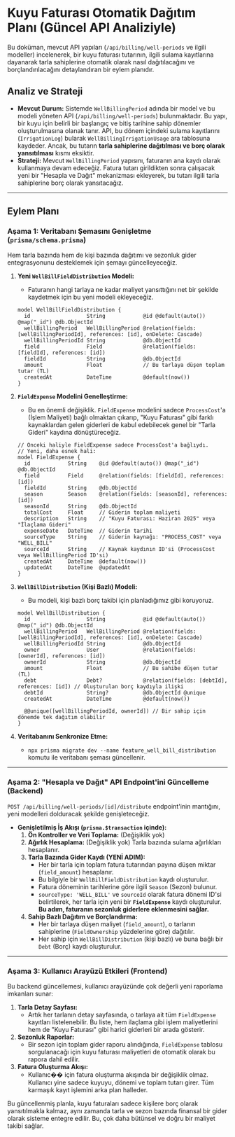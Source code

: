 # Kuyu Faturası Otomatik Dağıtım Planı (Güncel API Analiziyle)

Bu doküman, mevcut API yapıları (`/api/billing/well-periods` ve ilgili modeller) incelenerek, bir kuyu faturası tutarının, ilgili sulama kayıtlarına dayanarak tarla sahiplerine otomatik olarak nasıl dağıtılacağını ve borçlandırılacağını detaylandıran bir eylem planıdır.

## Analiz ve Strateji

*   **Mevcut Durum:** Sistemde `WellBillingPeriod` adında bir model ve bu modeli yöneten API (`/api/billing/well-periods`) bulunmaktadır. Bu yapı, bir kuyu için belirli bir başlangıç ve bitiş tarihine sahip dönemler oluşturulmasına olanak tanır. API, bu dönem içindeki sulama kayıtlarını (`IrrigationLog`) bularak `WellBillingIrrigationUsage` ara tablosuna kaydeder. Ancak, bu tutarın **tarla sahiplerine dağıtılması ve borç olarak yansıtılması** kısmı eksiktir.
*   **Strateji:** Mevcut `WellBillingPeriod` yapısını, faturanın ana kaydı olarak kullanmaya devam edeceğiz. Fatura tutarı girildikten sonra çalışacak yeni bir "Hesapla ve Dağıt" mekanizması ekleyerek, bu tutarı ilgili tarla sahiplerine borç olarak yansıtacağız.

---

## Eylem Planı

### Aşama 1: Veritabanı Şemasını Genişletme (`prisma/schema.prisma`)

Hem tarla bazında hem de kişi bazında dağıtımı ve sezonluk gider entegrasyonunu desteklemek için şemayı güncelleyeceğiz.

1.  **Yeni `WellBillFieldDistribution` Modeli:**
    *   Faturanın hangi tarlaya ne kadar maliyet yansıttığını net bir şekilde kaydetmek için bu yeni modeli ekleyeceğiz.

    ```prisma
    model WellBillFieldDistribution {
      id                  String            @id @default(auto()) @map("_id") @db.ObjectId
      wellBillingPeriod   WellBillingPeriod @relation(fields: [wellBillingPeriodId], references: [id], onDelete: Cascade)
      wellBillingPeriodId String            @db.ObjectId
      field               Field             @relation(fields: [fieldId], references: [id])
      fieldId             String            @db.ObjectId
      amount              Float             // Bu tarlaya düşen toplam tutar (TL)
      createdAt           DateTime          @default(now())
    }
    ```

2.  **`FieldExpense` Modelini Genelleştirme:**
    *   Bu en önemli değişiklik. `FieldExpense` modelini sadece `ProcessCost`'a (İşlem Maliyeti) bağlı olmaktan çıkarıp, "Kuyu Faturası" gibi farklı kaynaklardan gelen giderleri de kabul edebilecek genel bir "Tarla Gideri" kaydına dönüştüreceğiz.

    ```prisma
    // Önceki haliyle FieldExpense sadece ProcessCost'a bağlıydı.
    // Yeni, daha esnek hali:
    model FieldExpense {
      id            String    @id @default(auto()) @map("_id") @db.ObjectId
      field         Field     @relation(fields: [fieldId], references: [id])
      fieldId       String    @db.ObjectId
      season        Season    @relation(fields: [seasonId], references: [id])
      seasonId      String    @db.ObjectId
      totalCost     Float     // Giderin toplam maliyeti
      description   String    // "Kuyu Faturası: Haziran 2025" veya "İlaçlama Gideri"
      expenseDate   DateTime  // Giderin tarihi
      sourceType    String    // Giderin kaynağı: "PROCESS_COST" veya "WELL_BILL"
      sourceId      String    // Kaynak kaydının ID'si (ProcessCost veya WellBillingPeriod ID'si)
      createdAt     DateTime  @default(now())
      updatedAt     DateTime  @updatedAt
    }
    ```

3.  **`WellBillDistribution` (Kişi Bazlı) Modeli:**
    *   Bu modeli, kişi bazlı borç takibi için planladığımız gibi koruyoruz.

    ```prisma
    model WellBillDistribution {
      id                  String            @id @default(auto()) @map("_id") @db.ObjectId
      wellBillingPeriod   WellBillingPeriod @relation(fields: [wellBillingPeriodId], references: [id], onDelete: Cascade)
      wellBillingPeriodId String            @db.ObjectId
      owner               User              @relation(fields: [ownerId], references: [id])
      ownerId             String            @db.ObjectId
      amount              Float             // Bu sahibe düşen tutar (TL)
      debt                Debt?             @relation(fields: [debtId], references: [id]) // Oluşturulan borç kaydıyla ilişki
      debtId              String?           @db.ObjectId @unique
      createdAt           DateTime          @default(now())

      @@unique([wellBillingPeriodId, ownerId]) // Bir sahip için dönemde tek dağıtım olabilir
    }
    ```

4.  **Veritabanını Senkronize Etme:**
    *   `npx prisma migrate dev --name feature_well_bill_distribution` komutu ile veritabanı şeması güncellenir.

---

### Aşama 2: "Hesapla ve Dağıt" API Endpoint'ini Güncelleme (Backend)

`POST /api/billing/well-periods/[id]/distribute` endpoint'inin mantığını, yeni modelleri dolduracak şekilde genişleteceğiz.

*   **Genişletilmiş İş Akışı (`prisma.$transaction` içinde):**
    1.  **Ön Kontroller ve Veri Toplama:** (Değişiklik yok)
    2.  **Ağırlık Hesaplama:** (Değişiklik yok) Tarla bazında sulama ağırlıkları hesaplanır.
    3.  **Tarla Bazında Gider Kaydı (YENİ ADIM):**
        *   Her bir tarla için toplam fatura tutarından payına düşen miktar (`field_amount`) hesaplanır.
        *   Bu bilgiyle bir `WellBillFieldDistribution` kaydı oluşturulur.
        *   Fatura döneminin tarihlerine göre ilgili `Season` (Sezon) bulunur.
        *   `sourceType: 'WELL_BILL'` ve `sourceId` olarak fatura dönemi ID'si belirtilerek, her tarla için yeni bir **`FieldExpense`** kaydı oluşturulur. **Bu adım, faturanın sezonluk giderlere eklenmesini sağlar.**
    4.  **Sahip Bazlı Dağıtım ve Borçlandırma:**
        *   Her bir tarlaya düşen maliyet (`field_amount`), o tarlanın sahiplerine (`FieldOwnership` yüzdelerine göre) dağıtılır.
        *   Her sahip için `WellBillDistribution` (kişi bazlı) ve buna bağlı bir `Debt` (Borç) kaydı oluşturulur.

---

### Aşama 3: Kullanıcı Arayüzü Etkileri (Frontend)

Bu backend güncellemesi, kullanıcı arayüzünde çok değerli yeni raporlama imkanları sunar:

1.  **Tarla Detay Sayfası:**
    *   Artık her tarlanın detay sayfasında, o tarlaya ait tüm `FieldExpense` kayıtları listelenebilir. Bu liste, hem ilaçlama gibi işlem maliyetlerini hem de "Kuyu Faturası" gibi harici giderleri bir arada gösterir.
2.  **Sezonluk Raporlar:**
    *   Bir sezon için toplam gider raporu alındığında, `FieldExpense` tablosu sorgulanacağı için kuyu faturası maliyetleri de otomatik olarak bu rapora dahil edilir.
3.  **Fatura Oluşturma Akışı:**
    *   Kullanıc�� için fatura oluşturma akışında bir değişiklik olmaz. Kullanıcı yine sadece kuyuyu, dönemi ve toplam tutarı girer. Tüm karmaşık kayıt işlemini arka plan halleder.

Bu güncellenmiş planla, kuyu faturaları sadece kişilere borç olarak yansıtılmakla kalmaz, aynı zamanda tarla ve sezon bazında finansal bir gider olarak sisteme entegre edilir. Bu, çok daha bütünsel ve doğru bir maliyet takibi sağlar.